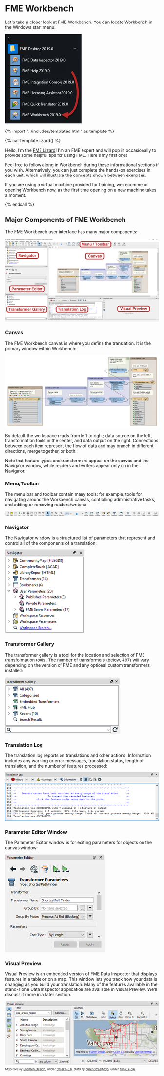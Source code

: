# FME Workbench

Let's take a closer look at FME Workbench. You can locate Workbench in the Windows start menu:

![](./Images/Img1.005.StartingWorkbench.png)

{% import "../includes/templates.html" as template %}

{% call template.lizard() %}

<p>Hello, I'm the <a href="https://twitter.com/fmelizard?lang=en">FME Lizard</a>! I'm an FME expert and will pop in occasionally to provide some helpful tips for using FME. Here's my first one!</p>

<p>Feel free to follow along in Workbench during these informational sections if you wish. Alternatively, you can just complete the hands-on exercises in each unit, which will illustrate the concepts shown between exercises.</p>

<p>If you are using a virtual machine provided for training, we recommend opening Workbench now, as the first time opening on a new machine takes a moment.</p>

{% endcall %}

## Major Components of FME Workbench

The FME Workbench user interface has many major components:

![](./Images/Img1.006.WorkbenchInterface.png)

### Canvas

The FME Workbench canvas is where you define the translation. It is the primary window within Workbench:

![](./Images/Img1.007.WorkbenchCanvas.png)

By default the workspace reads from left to right; data source on the left, transformation tools in the center, and data output on the right. Connections between each item represent the flow of data and may branch in different directions, merge together, or both.

Note that feature types and transformers appear on the canvas and the Navigator window, while readers and writers appear only on in the Navigator.

### Menu/Toolbar

The menu bar and toolbar contain many tools: for example, tools for navigating around the Workbench canvas, controlling administrative tasks, and adding or removing readers/writers:

![](./Images/Img1.008.WorkbenchInterfaceMenuToolbar.png)

### Navigator

The Navigator window is a structured list of parameters that represent and control all of the components of a translation:

![](./Images/Img1.009.WorkbenchNavigator.png)

### Transformer Gallery

The transformer gallery is a tool for the location and selection of FME transformation tools. The number of transformers (below, 497) will vary depending on the version of FME and any optional custom transformers installed:

![](./Images/Img1.010.WorkbenchGallery.png)

### Translation Log

The translation log reports on translations and other actions. Information includes any warning or error messages, translation status, length of translation, and the number of features processed:

![](./Images/Img1.011.WorkbenchLog.png)

### Parameter Editor Window

The Parameter Editor window is for editing parameters for objects on the canvas window:

![](./Images/Img1.013.ParameterEditor.png)

### Visual Preview

Visual Preview is an embedded version of FME Data Inspector that displays features in a table or on a map. This window lets you track how your data is changing as you build your translation. Many of the features available in the stand-alone Data Inspector application are available in Visual Preview. We'll discuss it more in a later section.

![](./Images/visual-preview.png)
<br><span style="font-style:italic;font-size:x-small">Map tiles by <a href="https://stamen.com">Stamen Design</a>, under <a href="https://creativecommons.org/licenses/by/3.0">CC-BY-3.0</a>. Data by <a href="http://openstreetmap.org">OpenStreetMap</a>, under <a href="http://creativecommons.org/licenses/by-sa/3.0">CC-BY-SA</a>.
